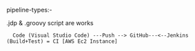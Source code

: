 pipeline-types:-

.jdp & .groovy script are works

      Code (Visual Studio Code) ---Push --> GitHub---<--Jenkins (Build+Test) = CI [AWS Ec2 Instance]
